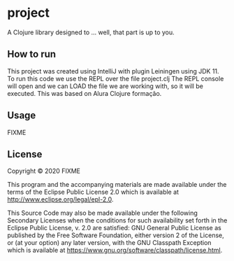 # project

A Clojure library designed to ... well, that part is up to you.

## How to run

This project was created using IntelliJ with plugin Leiningen using JDK 11.
To run this code we use the REPL over the file project.clj
The REPL console will open and we can LOAD the file we are working with, so it will be executed.
This was based on Alura Clojure formação.

## Usage

FIXME

## License

Copyright © 2020 FIXME

This program and the accompanying materials are made available under the
terms of the Eclipse Public License 2.0 which is available at
http://www.eclipse.org/legal/epl-2.0.

This Source Code may also be made available under the following Secondary
Licenses when the conditions for such availability set forth in the Eclipse
Public License, v. 2.0 are satisfied: GNU General Public License as published by
the Free Software Foundation, either version 2 of the License, or (at your
option) any later version, with the GNU Classpath Exception which is available
at https://www.gnu.org/software/classpath/license.html.
